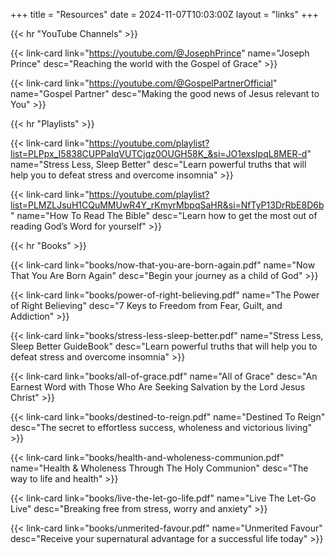 +++
title = "Resources"
date = 2024-11-07T10:03:00Z
layout = "links"
+++

{{< hr "YouTube Channels" >}}

{{< link-card link="https://youtube.com/@JosephPrince" name="Joseph Prince" desc="Reaching the world with the Gospel of Grace" >}}

{{< link-card link="https://youtube.com/@GospelPartnerOfficial" name="Gospel Partner" desc="Making the good news of Jesus relevant to You" >}}

{{< hr "Playlists" >}}

{{< link-card link="https://youtube.com/playlist?list=PLPpx_I5838CUPPaIqVUTCjqz0OUGH58K_&si=JO1exsIpqL8MER-d" name="Stress Less, Sleep Better" desc="Learn powerful truths that will help you to defeat stress and overcome insomnia" >}}

{{< link-card link="https://youtube.com/playlist?list=PLMZLJsuH1CQuMMUwR4Y_rKmyrMbpqSaHR&si=NfTyP13DrRbE8D6b" name="How To Read The Bible" desc="Learn how to get the most out of reading God’s Word for yourself" >}}

{{< hr "Books" >}}

{{< link-card link="books/now-that-you-are-born-again.pdf" name="Now That You Are Born Again" desc="Begin your journey as a child of God" >}}

{{< link-card link="books/power-of-right-believing.pdf" name="The Power of Right Believing" desc="7 Keys to Freedom from Fear, Guilt, and Addiction" >}}

{{< link-card link="books/stress-less-sleep-better.pdf" name="Stress Less, Sleep Better GuideBook" desc="Learn powerful truths that will help you to defeat stress and overcome insomnia" >}}

{{< link-card link="books/all-of-grace.pdf" name="All of Grace" desc="An Earnest Word with Those Who Are Seeking Salvation by the Lord Jesus Christ" >}}

{{< link-card link="books/destined-to-reign.pdf" name="Destined To Reign" desc="The secret to effortless success, wholeness and victorious living" >}}

{{< link-card link="books/health-and-wholeness-communion.pdf" name="Health & Wholeness Through The Holy Communion" desc="The way to life and health" >}}

{{< link-card link="books/live-the-let-go-life.pdf" name="Live The Let-Go Live" desc="Breaking free from stress, worry and anxiety" >}}

{{< link-card link="books/unmerited-favour.pdf" name="Unmerited Favour" desc="Receive your supernatural advantage for a successful life today" >}}
